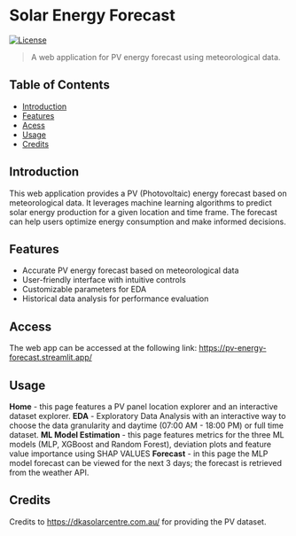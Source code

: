 # Solar Energy Forecast

[![License](https://img.shields.io/badge/license-MIT-blue.svg)](LICENSE)

> A web application for PV energy forecast using meteorological data.

## Table of Contents

- [Introduction](#introduction)
- [Features](#features)
- [Acess](#access)
- [Usage](#usage)
- [Credits](#credits)

## Introduction

This web application provides a PV (Photovoltaic) energy forecast based on meteorological data. It leverages machine learning algorithms to predict solar energy production for a given location and time frame. The forecast can help users optimize energy consumption and make informed decisions.

## Features

- Accurate PV energy forecast based on meteorological data
- User-friendly interface with intuitive controls
- Customizable parameters for EDA
- Historical data analysis for performance evaluation

## Access

The web app can be accessed at the following link: https://pv-energy-forecast.streamlit.app/

## Usage

**Home** - this page features a PV panel location explorer and an interactive dataset explorer.
**EDA** - Exploratory Data Analysis with an interactive way to choose the data granularity and daytime (07:00 AM - 18:00 PM) or full time dataset.
**ML Model Estimation** - this page features metrics for the three ML models (MLP, XGBoost and Random Forest), deviation plots and feature value importance using SHAP VALUES
**Forecast** - in this page the MLP model forecast can be viewed for the next 3 days; the forecast is retrieved from the weather API.

## Credits

Credits to https://dkasolarcentre.com.au/ for providing the PV dataset.


